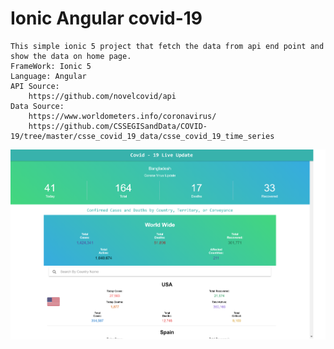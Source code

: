 # Ionic Angular covid-19
    This simple ionic 5 project that fetch the data from api end point and show the data on home page.
    FrameWork: Ionic 5
    Language: Angular
    API Source:
        https://github.com/novelcovid/api
    Data Source:
        https://www.worldometers.info/coronavirus/
        https://github.com/CSSEGISandData/COVID-19/tree/master/csse_covid_19_data/csse_covid_19_time_series

<img src="screenshoot.png"/>
